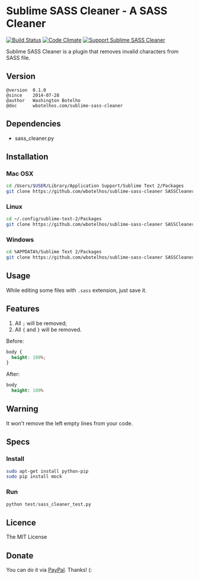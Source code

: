 # Sublime SASS Cleaner - A SASS Cleaner

[![Build Status](https://img.shields.io/travis/wbotelhos/sublime-sass-cleaner/master.svg)](https://travis-ci.org/wbotelhos/sublime-sass-cleaner "Travis CI")
[![Code Climate](https://codeclimate.com/github/wbotelhos/sublime-sass-cleaner.png)](https://codeclimate.com/github/wbotelhos/sublime-sass-cleaner "Code Climate")
[![Support Sublime SASS Cleaner](http://img.shields.io/gittip/wbotelhos.svg)](https://www.gittip.com/wbotelhos "Git Tip")

Sublime SASS Cleaner is a plugin that removes invalid characters from SASS file.

## Version

```
@version  0.1.0
@since    2014-07-28
@author   Washington Botelho
@doc      wbotelhos.com/sublime-sass-cleaner
```
## Dependencies

+ sass_cleaner.py

## Installation

### Mac OSX

```bash
cd /Users/$USER/Library/Application Support/Sublime Text 2/Packages
git clone https://github.com/wbotelhos/sublime-sass-cleaner SASSCleaner
```

### Linux

```bash
cd ~/.config/sublime-text-2/Packages
git clone https://github.com/wbotelhos/sublime-sass-cleaner SASSCleaner
```

### Windows

```bash
cd %APPDATA%/Sublime Text 2/Packages
git clone https://github.com/wbotelhos/sublime-sass-cleaner SASSCleaner
```

## Usage

While editing some files with `.sass` extension, just save it.

## Features

1) All `;` will be removed;
2) All `{` and `}` will be removed.

Before:

```css
body {
  height: 100%;
}
```

After:

```sass
body
  height: 100%

```
## Warning

It won't remove the left empty lines from your code.

## Specs

### Install

```bash
sudo apt-get install python-pip
sudo pip install mock
```

### Run

```python
python test/sass_cleaner_test.py
```

## Licence

The MIT License

## Donate

You can do it via [PayPal](https://www.paypal.com/cgi-bin/webscr?cmd=_donations&business=X8HEP2878NDEG&item_name=Sublime%20SASS%20Cleaner). Thanks! (:
